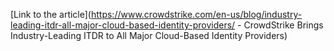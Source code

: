 [Link to the article](https://www.crowdstrike.com/en-us/blog/industry-leading-itdr-all-major-cloud-based-identity-providers/ - CrowdStrike Brings Industry-Leading ITDR to All Major Cloud-Based Identity Providers)
